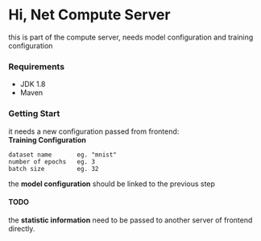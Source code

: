 # Hi, Net Compute Server
this is part of the compute server, needs model configuration and training configuration

### Requirements
* JDK 1.8
* Maven

### Getting Start
it needs a new configuration passed from frontend:    
**Training Configuration**
```
dataset name       eg. "mnist"
number of epochs   eg. 3
batch size         eg. 32
```

the **model configuration** should be linked to the previous step

#### TODO
the **statistic information** need to be passed to another server of frontend directly.